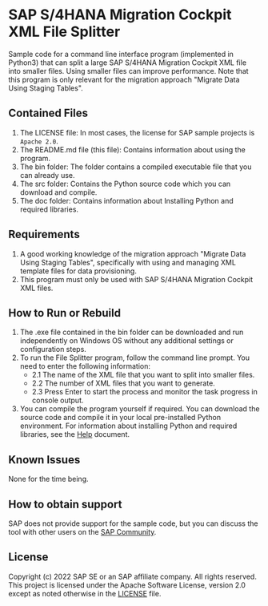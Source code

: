 # SAP S/4HANA Migration Cockpit XML File Splitter
Sample code for a command line interface program (implemented in Python3) that can split a large SAP S/4HANA Migration Cockpit XML file into smaller files. Using smaller files can improve performance. Note that this program is only relevant for the migration approach "Migrate Data Using Staging Tables".

## Contained Files

1. The LICENSE file:
In most cases, the license for SAP sample projects is `Apache 2.0`.
2. The README.md file (this file):
Contains information about using the program.
3. The bin folder:
The folder contains a compiled executable file that you can already use.
4. The src folder:
Contains the Python source code which you can download and compile.
5. The doc folder:
Contains information about Installing Python and required libraries.

## Requirements
1. A good working knowledge of the migration approach "Migrate Data Using Staging Tables", specifically with using and managing XML template files for data provisioning.
2. This program must only be used with SAP S/4HANA Migration Cockpit XML files.

## How to Run or Rebuild
1. The .exe file contained in the bin folder can be downloaded and run independently on Windows OS without any additional settings or configuration steps.
2. To run the File Splitter program, follow the command line prompt. You need to enter the following information:
   * 2.1 The name of the XML file that you want to split into smaller files.
   * 2.2 The number of XML files that you want to generate.
   * 2.3 Press Enter to start the process and monitor the task progress in console output.
3. You can compile the program yourself if required. You can download the source code and compile it in your local pre-installed Python environment. For information about installing Python and required libraries, see the [Help](doc) document.

## Known Issues
None for the time being.

## How to obtain support
SAP does not provide support for the sample code, but you can discuss the tool with other users on the [SAP Community](https://answers.sap.com/questions/ask.html).

## License
Copyright (c) 2022 SAP SE or an SAP affiliate company. All rights reserved. This project is licensed under the Apache Software License, version 2.0 except as noted otherwise in the [LICENSE](LICENSE) file.
